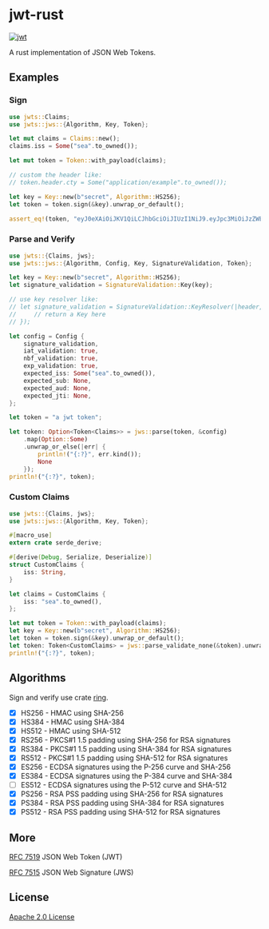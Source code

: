 # jwt-rust

[![jwt](http://jwt.io/img/logo-asset.svg)](http://jwt.io)

A rust implementation of JSON Web Tokens.

## Examples

### Sign

```rust
use jwts::Claims;
use jwts::jws::{Algorithm, Key, Token};

let mut claims = Claims::new();
claims.iss = Some("sea".to_owned());

let mut token = Token::with_payload(claims);

// custom the header like:
// token.header.cty = Some("application/example".to_owned());

let key = Key::new(b"secret", Algorithm::HS256);
let token = token.sign(&key).unwrap_or_default();

assert_eq!(token, "eyJ0eXAiOiJKV1QiLCJhbGciOiJIUzI1NiJ9.eyJpc3MiOiJzZWEifQ.L0DLtDjydcSK-c0gTyOYbmUQ_LUCZzqAGCINn2OLhFs");
```

### Parse and Verify

```rust
use jwts::{Claims, jws};
use jwts::jws::{Algorithm, Config, Key, SignatureValidation, Token};

let key = Key::new(b"secret", Algorithm::HS256);
let signature_validation = SignatureValidation::Key(key);

// use key resolver like:
// let signature_validation = SignatureValidation::KeyResolver(|header, payload| {
//     // return a Key here
// });

let config = Config {
    signature_validation,
    iat_validation: true,
    nbf_validation: true,
    exp_validation: true,
    expected_iss: Some("sea".to_owned()),
    expected_sub: None,
    expected_aud: None,
    expected_jti: None,
};

let token = "a jwt token";

let token: Option<Token<Claims>> = jws::parse(token, &config)
    .map(Option::Some)
    .unwrap_or_else(|err| {
        println!("{:?}", err.kind());
        None
    });
println!("{:?}", token);
```

### Custom Claims

```rust
use jwts::{Claims, jws};
use jwts::jws::{Algorithm, Key, Token};

#[macro_use]
extern crate serde_derive;

#[derive(Debug, Serialize, Deserialize)]
struct CustomClaims {
    iss: String,
}

let claims = CustomClaims {
    iss: "sea".to_owned(),
};

let mut token = Token::with_payload(claims);
let key = Key::new(b"secret", Algorithm::HS256);
let token = token.sign(&key).unwrap_or_default();
let token: Token<CustomClaims> = jws::parse_validate_none(&token).unwrap();
println!("{:?}", token);
```

## Algorithms

Sign and verify use crate [ring](https://crates.io/crates/ring).

- [x] HS256 - HMAC using SHA-256
- [x] HS384 - HMAC using SHA-384
- [x] HS512 - HMAC using SHA-512
- [x] RS256 - PKCS#1 1.5 padding using SHA-256 for RSA signatures
- [x] RS384 - PKCS#1 1.5 padding using SHA-384 for RSA signatures
- [x] RS512 - PKCS#1 1.5 padding using SHA-512 for RSA signatures
- [x] ES256 - ECDSA signatures using the P-256 curve and SHA-256
- [x] ES384 - ECDSA signatures using the P-384 curve and SHA-384
- [ ] ES512 - ECDSA signatures using the P-512 curve and SHA-512
- [x] PS256 - RSA PSS padding using SHA-256 for RSA signatures
- [x] PS384 - RSA PSS padding using SHA-384 for RSA signatures
- [x] PS512 - RSA PSS padding using SHA-512 for RSA signatures

## More

[RFC 7519](https://tools.ietf.org/html/rfc7519) JSON Web Token (JWT)

[RFC 7515](https://tools.ietf.org/html/rfc7515) JSON Web Signature (JWS)

## License

[Apache 2.0 License](http://www.apache.org/licenses/LICENSE-2.0)
